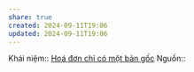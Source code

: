 ```yaml
---
share: true
created: 2024-09-11T19:06
updated: 2024-09-11T19:06
---
```

Khái niệm:: 
[Hoá đơn chỉ có một bản gốc](../../../Ho%C3%A1%20%C4%91%C6%A1n%20ch%E1%BB%89%20c%C3%B3%20m%E1%BB%99t%20b%E1%BA%A3n%20g%E1%BB%91c.md)
Nguồn:: 
